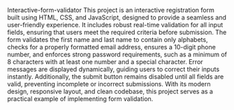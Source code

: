 Interactive-form-validator
This project is an interactive registration form built using HTML, CSS, and JavaScript, designed to provide a seamless and user-friendly experience. It includes robust real-time validation for all input fields, ensuring that users meet the required criteria before submission. The form validates the first name and last name to contain only alphabets, checks for a properly formatted email address, ensures a 10-digit phone number, and enforces strong password requirements, such as a minimum of 8 characters with at least one number and a special character. Error messages are displayed dynamically, guiding users to correct their inputs instantly. Additionally, the submit button remains disabled until all fields are valid, preventing incomplete or incorrect submissions. With its modern design, responsive layout, and clean codebase, this project serves as a practical example of implementing form validation.

